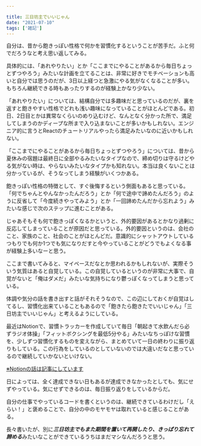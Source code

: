 ```yaml
---

title: 三日坊主でいいじゃん
date: "2021-07-10"
tags: ['雑記']
---
```


自分は、昔から飽きっぽい性格で何かを習慣化するということが苦手だ。ふと何でだろうなと考え思い返してみる。

具体的には、「あれやりたい」とか「ここまでにやることがあるから毎日ちょっとずつやろう」みたいな計画を立てることは、非常に好きでモチベーションも高いと自分では思うのだが、3日以上経つと急激にやる気がなくなることが多い。もちろん継続できる時もあったりするのが経験上かなり少ない。

「あれやりたい」については、結構自分では多趣味だと思っているのだが、裏を返すと飽きやすい性格でどれも浅い趣味になっていることがほとんどである。初日、2日目とかは異常なくらいのめり込むけど、なんとなく分かった所で、満足してしまうのかディープな所まで入り込まないことが多いかもしれない。エンジニア的に言うとReactのチュートリアルやったら満足みたいなのに近いかもしれない。

「ここまでにやることがあるから毎日ちょっとずつやろう」については、昔から夏休みの宿題は最終日に全部やるみたいなタイプなので、締め切りは守るけどやる気がない時は、やらないみたいなタイプかも知れない。本当は良くないことは分かっているが、そうなってしまう経験がいくつかある。

飽きっぽい性格の特徴として、すぐ後悔するという側面もあると思っている。「何でちゃんとやんなかったんだろう」とか「何で途中で諦めたんだろう」のように反省して「今度続きやってみよう」とか「一回諦めたんだから忘れよう」みたいな感じで次のステップに進むことがある。

じゃあそもそも何で飽きっぽくなるかというと、外的要因があるとかなり過剰に反応してしまっていることが原因だと思っている。外的要因というのは、会社のこと、家族のこと、社会のことがほとんどだ。意識的にシャットアウトしているつもりでも何か1つでも気になりだすと今やっていることがどうでもよくなる事が経験上多いなーと思う。

ここまで書いてみると、マイペースだなとか思われるかもしれないが、実際そういう気質はあると自覚している。この自覚しているというのが非常に大事で、自覚がないと「俺はダメだ」みたいな気持ちになり鬱っぽくなってしまうと思っている。

体調や気分の話を書き出すと話がそれそうなので、この辺にしておくが自覚はしてるし、習慣化出来ていることもあるので「飽きたら飽きたでいいじゃん」「三日坊主でいいじゃん」と考えるようにしている。

最近はNotionで、習慣トラッカーを作成していて毎日「朝起きて水飲んだら必ずラジオ体操」「フィットボクシングを最低5分やる」みたいなちっぽけな習慣を、少しずつ習慣化するものを変えながら、まとめていて一日の終わりに振り返りもしている。この行為をしているのとしていないのでは大違いだなと思っているので継続していかないといけない。

[※Notionの話は記事にしています](/blog/2021/0430/)

日によっては、全く達成できない日もあるが達成できなかったとしても、気にせずやっている。気にせずできるのは、毎日振り返りをしているからだ。

自分の仕事でやっているコードを書くというのは、継続できているわけだし「えらい！」と褒めることで、自分の中のモヤモヤは取れていると感じることがある。

長々書いたが、別に***三日坊主でもまた期間を置いて再開したり、きっぱり忘れて諦める***みたいなことができているうちはまだマシなんだろうと思う。









